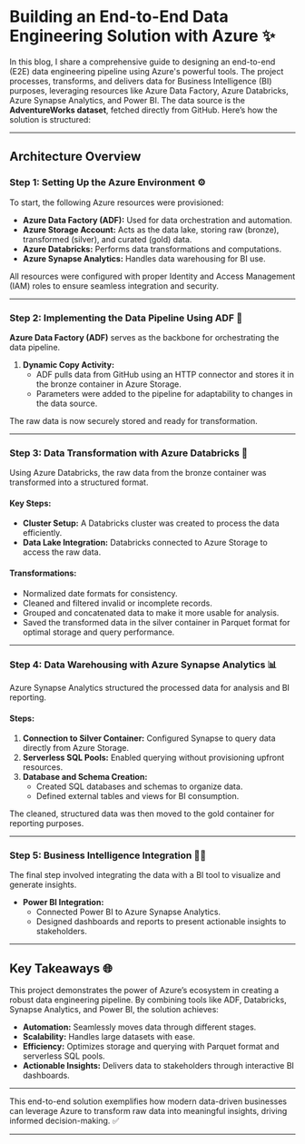 # Building an End-to-End Data Engineering Solution with Azure ✨

In this blog, I share a comprehensive guide to designing an end-to-end (E2E) data engineering pipeline using Azure's powerful tools. The project processes, transforms, and delivers data for Business Intelligence (BI) purposes, leveraging resources like Azure Data Factory, Azure Databricks, Azure Synapse Analytics, and Power BI. The data source is the **AdventureWorks dataset**, fetched directly from GitHub. Here’s how the solution is structured:



---

## **Architecture Overview**

### **Step 1: Setting Up the Azure Environment** ⚙️

To start, the following Azure resources were provisioned:

- **Azure Data Factory (ADF):** Used for data orchestration and automation.
- **Azure Storage Account:** Acts as the data lake, storing raw (bronze), transformed (silver), and curated (gold) data.
- **Azure Databricks:** Performs data transformations and computations.
- **Azure Synapse Analytics:** Handles data warehousing for BI use.

All resources were configured with proper Identity and Access Management (IAM) roles to ensure seamless integration and security.

---

### **Step 2: Implementing the Data Pipeline Using ADF** 🚀

**Azure Data Factory (ADF)** serves as the backbone for orchestrating the data pipeline.

1. **Dynamic Copy Activity:**
   - ADF pulls data from GitHub using an HTTP connector and stores it in the bronze container in Azure Storage.
   - Parameters were added to the pipeline for adaptability to changes in the data source.

The raw data is now securely stored and ready for transformation.

---

### **Step 3: Data Transformation with Azure Databricks** 🔄

Using Azure Databricks, the raw data from the bronze container was transformed into a structured format.

#### Key Steps:
- **Cluster Setup:** A Databricks cluster was created to process the data efficiently.
- **Data Lake Integration:** Databricks connected to Azure Storage to access the raw data.

#### Transformations:
- Normalized date formats for consistency.
- Cleaned and filtered invalid or incomplete records.
- Grouped and concatenated data to make it more usable for analysis.
- Saved the transformed data in the silver container in Parquet format for optimal storage and query performance.


---

### **Step 4: Data Warehousing with Azure Synapse Analytics** 📊

Azure Synapse Analytics structured the processed data for analysis and BI reporting.

#### Steps:
1. **Connection to Silver Container:** Configured Synapse to query data directly from Azure Storage.
2. **Serverless SQL Pools:** Enabled querying without provisioning upfront resources.
3. **Database and Schema Creation:**
   - Created SQL databases and schemas to organize data.
   - Defined external tables and views for BI consumption.


The cleaned, structured data was then moved to the gold container for reporting purposes.

---

### **Step 5: Business Intelligence Integration** 🕵️‍♂️

The final step involved integrating the data with a BI tool to visualize and generate insights.

- **Power BI Integration:**
   - Connected Power BI to Azure Synapse Analytics.
   - Designed dashboards and reports to present actionable insights to stakeholders.

---

## **Key Takeaways** 🌐

This project demonstrates the power of Azure’s ecosystem in creating a robust data engineering pipeline. By combining tools like ADF, Databricks, Synapse Analytics, and Power BI, the solution achieves:

- **Automation:** Seamlessly moves data through different stages.
- **Scalability:** Handles large datasets with ease.
- **Efficiency:** Optimizes storage and querying with Parquet format and serverless SQL pools.
- **Actionable Insights:** Delivers data to stakeholders through interactive BI dashboards.

---

This end-to-end solution exemplifies how modern data-driven businesses can leverage Azure to transform raw data into meaningful insights, driving informed decision-making. ✅

---

